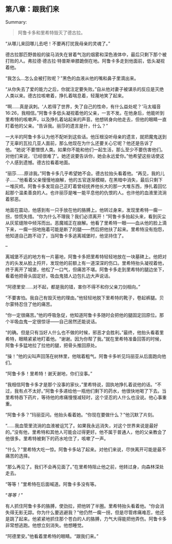 <h2>第八章：跟我们来</h2>

<p>Summary:</p>
<blockquote>
<p>阿鲁卡多和里希特毁灭了德古拉。</p>
</blockquote>
<p>“从哪儿来回哪儿去吧！不要再打扰我母亲的灵魂了。”</p>
<p>德古拉那匹野兽般的骏马消失在冒着气泡的烟雾和深色液体中，最后只剩下那个被打败的人。弗拉德·德古拉·特普斯单膝跪倒在地。阿鲁卡多走到他面前，低头凝视着他。</p>
<p>“我怎么…怎么会被打败呢？”黑色的血液从他的嘴和鼻子里滴出来。</p>
<p>“从你失去了爱的能力之后，你就注定要失败。”自从他对妻子被谋杀的反应是灭绝人类以来。德古拉咳嗽着，挣扎着喘息着，轻蔑地笑了起来。</p>
<p>“啊……真是讽刺。‘人若得了世界，失了自己的性命，有什么益处呢？’马太福音16:26，我相信。”阿鲁卡多低头凝视着他的父亲，一言不发。在他身后，他能听到里希特的咳嗽声，以及挣扎着站起来的声音。他想转身向他走去，但他的眼睛一直盯着他的父亲。“告诉我。丽莎的遗言是什，什么？”</p>
<p>一大半的阿鲁卡多认为他不配听到这些话。他压根没听母亲的遗言，就把魔鬼送到了无辜的瓦拉几亚人面前，那么他现在为什么还要关心它呢？他还是告诉了他。“她说‘不要憎恨人类。如果你不能和他们一起生活，那么至少不要伤害他们。对他们来说，‘已经很难了’。她还说要告诉你，她会永远爱你。”他希望这些话使这个人感到遗憾。德古拉看着地面。</p>
<p>“丽莎……原谅我。”阿鲁卡多几乎希望她不会。德古拉抬头看着他。“再见，我的儿子……”他看着父亲慢慢地崩解，他的五官逐渐模糊，在黑暗中消失，最后只剩下一堆灰烬。阿鲁卡多发现自己正盯着曾经抚养他长大的那一大堆东西，挣扎着回忆起那个温柔善良的人。也许丽莎是唯一能平息他的仇恨的人。也许他的血液里流淌着邪恶。</p>
<p>地面在震动，他感到有一只手放在他的胳膊上。他转过身来，发现里希特一瘸一拐，惊慌失措。“你为什么不理我？我们必须离开！”阿鲁卡多抬起头来，看到灰尘从灰浆缝隙中倾泻而出。恶魔城正在崩解。他看了里希特一眼——血从他的脸上滴下来，一瘸一拐地拖着可能是断了的腿——然后把他扶了起来。里希特没有抱怨，他知道自己跑不动了，当阿鲁卡多逃离城堡时，他坚持住了。</p>
<p>–</p>
<p>离城堡不远的地方有一片墓地，阿鲁卡多把里希特轻轻地放在一块墓碑上。他把对方的头发从脸上捋开，发现他的前额上有一道深深的伤口。里希特抬头凝视着他，终于离开了城堡，他松了一口气，但痛苦不堪。阿鲁卡多走到里希特的腿边坐下，看着他把骨头固定好。吸血鬼猎人边包扎边大声说话。</p>
<p>“阿德里安……对不起，都是我的错，害你不得不和你父亲刀剑相向。”</p>
<p>“不要害怕。我自己有毁灭他的理由。”他轻轻地脱下里希特的靴子，卷起裤腿。贝尔蒙特忍住了他的痛苦。</p>
<p>“你一定很痛苦。”他的呼吸急促，他知道阿鲁卡多随时会把他的腿固定回原位。那个半吸血鬼一定很惊讶——自己居然还能说话。</p>
<p>“的确。但是只有当好人什么也不做的时候，邪恶才会胜利。”最终，他抬头看着里希特，眼睛紧紧地盯着他。“谢谢。因为你帮了我。”就在里希特准备回答的时候，阿鲁卡多猛地拉了拉他的腿，把骨头推回原处。</p>
<p>“操！”他的尖叫声回荡在树林里，他喘着粗气。阿鲁卡多听见玛丽亚从后面跑向他们。</p>
<p>“阿鲁卡多！里希特！谢天谢地，你们没事。”</p>
<p>“我相信阿鲁卡多才是那个没事的家伙，”里希特说，固执地挣扎着说他的话。“不过，我有点不太好。”阿鲁卡多递给他一瓶他们剩下的药水，他很快地喝了下去。当里希特吞下药片，等待他的疼痛慢慢减轻时，这个坚忍的人什么也没说。他心事重重。</p>
<p>“阿鲁卡多？”玛丽亚问。他抬头看着她。“你现在要做什么？”他沉默了片刻。</p>
<p>“……我血管里流淌的血液被诅咒了。如果我永远消失，对这个世界来说是最好的。”没有他，里希特和其他人可能会过得更好。他不属于普通人，他的父亲教会了他很多。里希特被剩下的药水呛住了，咳嗽了一声。</p>
<p>“什么？”里希特大吃一惊。阿鲁卡多站了起来。对他们来说，尽快离开可能是最不痛苦的选择。</p>
<p>“那么再见了。我们不会再见面了。”在里希特阻止他之前，他转过身，向森林深处走去。</p>
<p>“等等！”里希特在后面喊道。阿鲁卡多没有等。</p>
<p>“<i>等等！</i>”</p>
<p>有人抓住阿鲁卡多的胳膊，使劲拉，把他转了半圈。里希特抬头看着他。“你会消失得无影无踪。你为什么要逃避我？”他仍然一瘸一拐，但是尽管疼痛难忍，他还是跳了起来。他紧紧地抓住那个苍白的人的胳膊，力气大得能把他弄伤。阿鲁卡多非常想逃跑。他想立刻消失。他想睡觉。</p>
<p>“阿德里安。”他看着里希特的眼睛。“跟我们来。”</p>